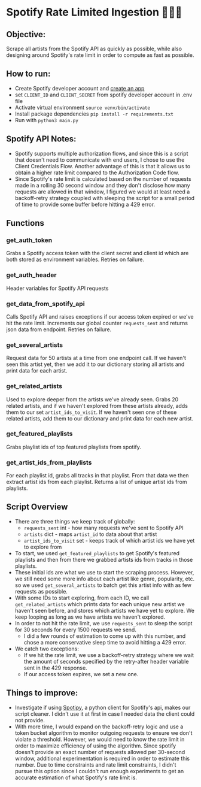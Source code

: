 # Spotify Rate Limited Ingestion 🎵✨🎶

## Objective:
Scrape all artists from the Spotify API as quickly as possible, while also designing
around Spotify's rate limit in order to compute as fast as possible.

## How to run: 
* Create Spotify developer account and [create an app](https://developer.spotify.com/dashboard/applications) 
* set `CLIENT_ID` and `CLIENT_SECRET` from spotify developer account in .env file
* Activate virtual environment `source venv/bin/activate`
* Install package dependencies `pip install -r requirements.txt`
* Run with `python3 main.py`

## Spotify API Notes:
* Spotify supports multiple authorization flows, and since this is a script that doesn't
need to communicate with end users, I chose to use the Client Credentials Flow. Another
advantage of this is that it allows us to obtain a higher rate limit compared to the 
Authorization Code flow.
* Since Spotify's rate limit is calculated based on the number of requests made in a rolling 30 
second window and they don't disclose how many requests are allowed in that window, I
figured we would at least need a backoff-retry strategy coupled with sleeping the script for 
a small period of time to provide some buffer before hitting a 429 error.

## Functions 
### get_auth_token
Grabs a Spotify access token with the client secret and client id which are both stored as
environment variables. Retries on failure.

### get_auth_header
Header variables for Spotify API requests

### get_data_from_spotify_api
Calls Spotify API and raises exceptions if our access token expired or we've hit the rate limit. 
Increments our global counter `requests_sent` and returns json data from endpoint. 
Retries on failure. 

### get_several_artists
Request data for 50 artists at a time from one endpoint call. If we haven't seen this artist yet,
then we add it to our dictionary storing all artists and print data for each artist.

### get_related_artists
Used to explore deeper from the artists we've already seen. Grabs 20 related artists, and if we
haven't explored from these artists already, adds them to our set `artist_ids_to_visit`. If we
haven't seen one of these related artists, add them to our dictionary and print data for each
new artist. 

### get_featured_playlists
Grabs playlist ids of top featured playlists from spotify.

### get_artist_ids_from_playlists
For each playlist id, grabs all tracks in that playlist. From that data we then extract
artist ids from each playlist. Returns a list of unique artist ids from playlists. 

## Script Overview
* There are three things we keep track of globally: 
  * `requests_sent` int - how many requests we've sent to Spotify API
  * `artists` dict - maps `artist_id` to data about that artist
  * `artist_ids_to_visit` set - keeps track of which artist ids we have yet to explore from
* To start, we used `get_featured_playlists` to get Spotify's featured playlists
and then from there we grabbed artists ids from tracks in those playlists.
* These initial ids are what we use to start the scraping process. However, we still need some more
info about each artist like genre, popularity, etc. so we used `get_several_artists` to batch 
get this artist info with as few requests as possible.
* With some IDs to start exploring, from each ID, we call `get_related_artists` which prints data
for each unique new artist we haven't seen before, and stores which artists we have yet to explore. We
keep looping as long as we have artists we haven't explored. 
* In order to not hit the rate limit, we use `requests_sent` to sleep the script for 30 seconds 
for every 1500 requests we send. 
  * I did a few rounds of estimation to come up with this number, and chose a more conservative sleep
  time to avoid hitting a 429 error.
* We catch two exceptions: 
  * If we hit the rate limit, we use a backoff-retry strategy where we wait the amount of seconds
  specified by the retry-after header variable sent in the 429 response. 
  * If our access token expires, we set a new one. 


## Things to improve: 
* Investigate if using [Spotipy](https://spotipy.readthedocs.io/en/2.21.0/), a python client for Spotify's api,
makes our script cleaner. I didn't use it at first in case I needed data the client could not provide. 
* With more time, I would expand on the backoff-retry logic and use a token bucket algorithm to 
monitor outgoing requests to ensure we don't violate a threshold. However, we would need to know the rate 
limit in order to maximize efficiency of using the algorithm. Since spotify doesn't provide an
exact number of requests allowed per 30-second window, additional experimentation is required in order
to estimate this number. Due to time constraints and rate limit constraints, I didn't pursue this option since
I couldn't run enough experiments to get an accurate estimation of what Spotify's rate limit is.